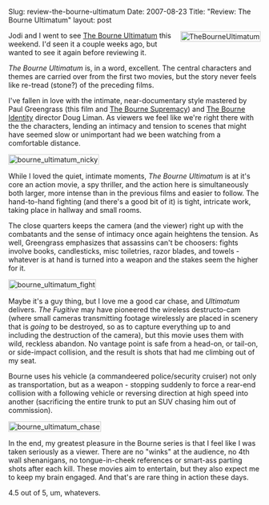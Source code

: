 Slug: review-the-bourne-ultimatum
Date: 2007-08-23
Title: "Review: The Bourne Ultimatum"
layout: post

<img  alt="TheBourneUltimatum" class="at-xid-6a010534988cd3970b0120a5b3695b970c " src="http://steveivy.typepad.com/.a/6a010534988cd3970b0120a5b3695b970c-pi" style="float: right; margin:0 0 8px 8px; padding:1px; border:1px solid #ccc;" />

Jodi and I went to see [The Bourne Ultimatum](http://www.thebourneultimatum.com/) this weekend. I'd seen it a couple weeks ago, but wanted to see it again before reviewing it.

*The Bourne Ultimatum* is, in a word, excellent. The central characters and themes are carried over from the first two movies, but the story never feels like re-tread (stone?) of the preceding films.

I've fallen in love with the intimate, near-documentary style mastered by Paul Greengrass (this film and [The Bourne Supremacy](http://www.imdb.com/title/tt0372183/)) and [The Bourne Identity](http://www.imdb.com/title/tt0258463/) director Doug Liman. As viewers we feel like we're right there with the the characters, lending an intimacy and tension to scenes that might have seemed slow or unimportant had we been watching from a comfortable distance.

<img  alt="bourne_ultimatum_nicky" class="at-xid-6a010534988cd3970b0120a5b3696f970c " src="http://steveivy.typepad.com/.a/6a010534988cd3970b0120a5b3696f970c-pi" style="margin:0; padding:1px; border:1px solid #ccc;" />

While I loved the quiet, intimate moments, *The Bourne Ultimatum* is at it's core an action movie, a spy thriller, and the action here is simultaneously both larger, more intense than in the previous films and easier to follow. The hand-to-hand fighting (and there's a good bit of it) is tight, intricate work, taking place in hallway and small rooms.

The close quarters keeps the camera (and the viewer) right up with the combatants and the sense of intimacy once again heightens the tension. As well, Greengrass emphasizes that assassins can't be choosers: fights involve books, candlesticks, misc toiletries, razor blades, and towels - whatever is at hand is turned into a weapon and the stakes seem the higher for it.

<img  alt="bourne_ultimatum_fight" class="at-xid-6a010534988cd3970b0120a5b36976970c " src="http://steveivy.typepad.com/.a/6a010534988cd3970b0120a5b36976970c-pi" style="margin:0; padding:1px; border:1px solid #ccc;" />

Maybe it's a guy thing, but I love me a good car chase, and *Ultimatum* delivers. *The Fugitive* may have pioneered the wireless destructo-cam (where small cameras transmitting footage wirelessly are placed in scenery that is *going* to be destroyed, so as to capture everything up to and including the destruction of the camera), but this movie uses them with wild, reckless abandon. No vantage point is safe from a head-on, or tail-on, or side-impact collision, and the result is shots that had me climbing out of my seat.

Bourne uses his vehicle (a commandeered police/security cruiser) not only as transportation, but as a weapon - stopping suddenly to force a rear-end collision with a following vehicle or reversing direction at high speed into another (sacrificing the entire trunk to put an SUV chasing him out of commission).

<img  alt="bourne_ultimatum_chase" class="at-xid-6a010534988cd3970b0120a5b36981970c " src="http://steveivy.typepad.com/.a/6a010534988cd3970b0120a5b36981970c-pi" style="margin:0; padding:1px; border:1px solid #ccc;" />

In the end, my greatest pleasure in the Bourne series is that I feel like I was taken seriously as a viewer. There are no "winks" at the audience, no 4th wall shenanigans, no tongue-in-cheek references or smart-ass parting shots after each kill. These movies aim to entertain, but they also expect me to keep my brain engaged. And that's are rare thing in action these days.

4.5 out of 5, um, whatevers.
